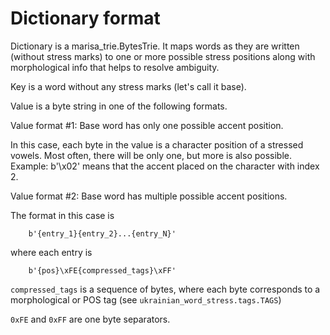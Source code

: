 # Dictionary format

Dictionary is a marisa_trie.BytesTrie. It maps words as they are written
(without stress marks) to one or more possible stress positions along
with morphological info that helps to resolve ambiguity.

Key is a word without any stress marks (let's call it base).

Value is a byte string in one of the following formats.

Value format #1: Base word has only one possible accent position.

In this case, each byte in the value is a character position of a stressed vowels.
Most often, there will be only one, but more is also possible.
Example: b'\x02' means that the accent placed on the character with index 2.


Value format #2: Base word has multiple possible accent positions.

The format in this case is

```
    b'{entry_1}{entry_2}...{entry_N}'
```

where each entry is


```
    b'{pos}\xFE{compressed_tags}\xFF'
```

`compressed_tags` is a sequence of bytes, where each byte corresponds to
a morphological or POS tag (see `ukrainian_word_stress.tags.TAGS`)

`0xFE` and `0xFF` are one byte separators.

